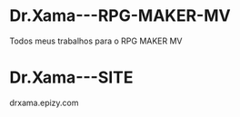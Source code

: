 # Dr.Xama---RPG-MAKER-MV
Todos meus trabalhos para o RPG MAKER MV

# Dr.Xama---SITE
drxama.epizy.com